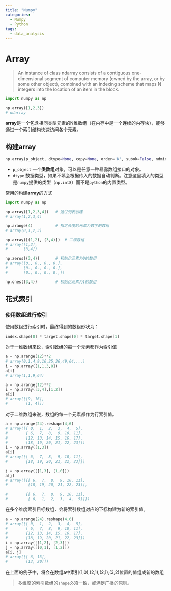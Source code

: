 ```yaml
---
title: "Numpy"
categories:
  - Numpy
  - Python
tags:
  - data_analysis
---
```


# **Array**

> An instance of class ndarray consists of a contiguous one-dimensional segment of computer memory (owned by the array, or by some other object), combined with an indexing scheme that maps N integers into the location of an item in the block.

```python
import numpy as np

np.array([1,2,3])
# ndarray
```
**array**是一个包含相同类型元素的N维数组（在内存中是一个连续的内存块），能够通过一个索引结构快速访问各个元素。

## 构建**array**
```python
np.array(p_object, dtype=None, copy=None, order='K', subok=False, ndmin=0)
```
- `p_object` 一个**类数组**对象，可以是任意一种暴露数组接口的对象。
- `dtype` 数据类型，如果不填会根据传入的数据自动判断。注意这里填入的类型是`numpy`提供的类型（`np.int8`）而不是`python`的内置类型。

常用的构建**array**的方式
```python
import numpy as np

np.array([1,2,3,4])   # 通过列表创建
# array(1,2,3,4)

np.arange(4)          # 指定长度的元素为数字的数组
# array(0,1,2,3)

np.array([(1,2), (3,4)])  # 二维数组
# array([1,2],
#       [3,4])

np.zeros((3,4))       # 初始化元素为0的数组
# array([0., 0., 0., 0.],
#       [0., 0., 0., 0.],
#       [0., 0., 0., 0.,])

np.ones((3,4))        # 初始化元素为1的数组
```

## 花式索引
### 使用数组进行索引
使用数组进行索引时，最终得到的数组形状为：
```python
index.shape[0] * target.shape[0] * target.shape[1]
```

对于一维数组来说，索引数组的每一个元素都作为索引值
```python
a = np.arange(12)**2
# array(0,1,4,9,16,25,36,49,64,...)
i = np.array([1,1,3,8])
a[i]
# array(1,1,9,64)

a = np.arange(12)**2
i = np.array([3,4],[1,2])
a[i]
# array([[9, 16],
#        [1, 4]])
```

对于二维数组来说，数组的每一个元素都作为行索引值。
```python
a = np.arange(24).reshape(4,6)
# array([[ 0,  1,  2,  3,  4,  5],
#        [ 6,  7,  8,  9, 10, 11],
#        [12, 13, 14, 15, 16, 17],
#        [18, 19, 20, 21, 22, 23]])
i = np.array([1,3])
a[i]
# array([[ 6,  7,  8,  9, 10, 11],
#        [18, 19, 20, 21, 22, 23]])

j = np.array([[1,3], [1,0]])
a[j]
# array([[[ 6,  7,  8,  9, 10, 11],
#         [18, 19, 20, 21, 22, 23]],

#        [[ 6,  7,  8,  9, 10, 11],
#         [ 0,  1,  2,  3,  4,  5]]])
```

在多个维度索引目标数组，会将索引数组对应的下标构建为新的索引值。
```python
a = np.arange(24).reshape(4,6)
# array([[ 0,  1,  2,  3,  4,  5],
#        [ 6,  7,  8,  9, 10, 11],
#        [12, 13, 14, 15, 16, 17],
#        [18, 19, 20, 21, 22, 23]])
i = np.array([[1,2], [2,3]])
j = np.array([[0,1], [1,2]])
a[i, j]
# array([[ 6, 13],
#        [13, 20]])
```
在上面的例子中，将会在数组**a**中索引(1,0),(2,1),(2,1),(3,2)位置的值组成新的数组

> 多维度的索引数组的`shape`必须一致，或满足广播的原则。